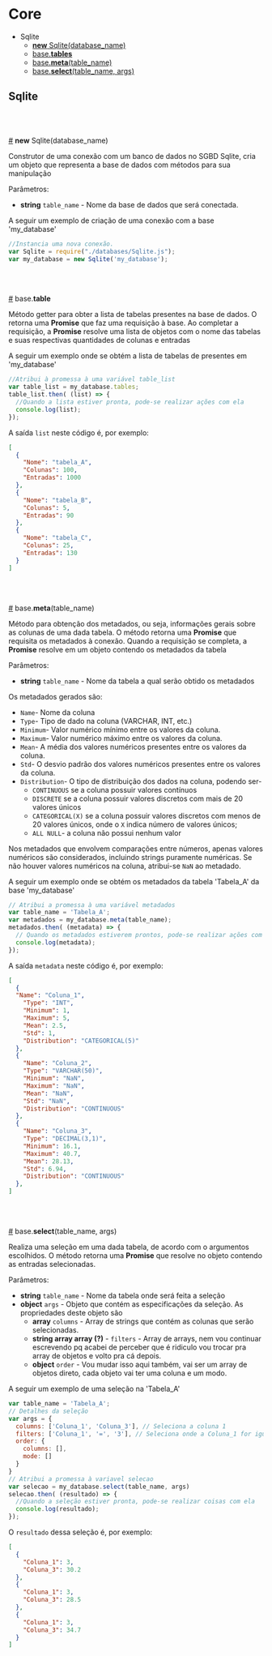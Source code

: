 # Core

- Sqlite
  - [__new__ Sqlite(database_name)](#Sqlite)
  - [base.__tables__](#sqlite.tables)
  - [base.__meta__(table_name)](#sqlite.meta)
  - [base.__select__(table_name, args)](#sqlite.select)


## Sqlite

<br/>
<br/>

<a href="#Sqlite" name="Sqlite">#</a> __new__ Sqlite(database_name)

Construtor de uma conexão com um banco de dados no SGBD Sqlite, cria um objeto que representa a base de dados com métodos para sua manipulação

Parâmetros:
- __string__ `table_name` - Nome da base de dados que será conectada.

A seguir um exemplo de criação de uma conexão com a base 'my_database'

```javascript
//Instancia uma nova conexão.
var Sqlite = require("./databases/Sqlite.js");
var my_database = new Sqlite('my_database');
```

<br>
<br>

<a href="#base.tables" name="base.tables">#</a> base.__table__

Método getter para obter a lista de tabelas presentes na base de dados. O retorna uma **Promise** que faz uma requisição à base. Ao completar a requisição, a **Promise** resolve uma lista de objetos com o nome das tabelas e suas respectivas quantidades de colunas e entradas

A seguir um exemplo onde se obtém a lista de tabelas de presentes em 'my_database'

```javascript
//Atribui à promessa à uma variável table_list
var table_list = my_database.tables;
table_list.then( (list) => {
  //Quando a lista estiver pronta, pode-se realizar ações com ela
  console.log(list);
});
```

A saída ```list``` neste código é, por exemplo:
```JSON
[
  {
    "Nome": "tabela_A",
    "Colunas": 100,
    "Entradas": 1000
  },
  {
    "Nome": "tabela_B",
    "Colunas": 5,
    "Entradas": 90
  },
  {
    "Nome": "tabela_C",
    "Colunas": 25,
    "Entradas": 130
  }
]
```
<br>
<br>

<a href="#base.meta" name="base.meta">#</a> base.__meta__(table_name)

Método para obtenção dos metadados, ou seja, informações gerais sobre as colunas de uma dada tabela. O método retorna uma **Promise** que requisita os metadados à conexão. Quando a requisição se completa, a **Promise** resolve em um objeto contendo os metadados da tabela

Parâmetros:
- **string** `table_name` - Nome da tabela a qual serão obtido os metadados

Os metadados gerados são:
- ```Name```- Nome da coluna
- ```Type```- Tipo de dado na coluna (VARCHAR, INT, etc.)
- ```Minimum```- Valor numérico mínimo entre os valores da coluna.
- ```Maximum```- Valor numérico máximo entre os valores da coluna.
- ```Mean```- A média dos valores numéricos presentes entre os valores da coluna.
- ```Std```-  O desvio padrão dos valores numéricos presentes entre os valores da coluna.
- ```Distribution```- O tipo de distribuição dos dados na coluna, podendo ser-
  - ```CONTINUOUS``` se a coluna possuir valores contínuos
  - ```DISCRETE``` se a coluna possuir valores discretos com mais de 20 valores únicos
  - ```CATEGORICAL(X)``` se a coluna possuir valores discretos com menos de 20 valores únicos, onde o ```X``` indica número de valores únicos;
  - ```ALL NULL```- a coluna não possui nenhum valor

Nos metadados que envolvem comparações entre números, apenas valores numéricos são considerados, incluindo strings puramente numéricas. Se não houver valores numéricos na coluna, atribui-se ```NaN``` ao metadado.

A seguir um exemplo onde se obtém os metadados da tabela 'Tabela_A' da base 'my_database'

```javascript
// Atribui a promessa à uma variável metadados
var table_name = 'Tabela_A';
var metadados = my_database.meta(table_name);
metadados.then( (metadata) => {
  // Quando os metadados estiverem prontos, pode-se realizar ações com ele
  console.log(metadata);
});
```
A saída ```metadata``` neste código é, por exemplo:
```JSON
[
  {
  "Name": "Coluna_1",
    "Type": "INT",
    "Minimum": 1,
    "Maximum": 5,
    "Mean": 2.5,
    "Std": 1,
    "Distribution": "CATEGORICAL(5)"
  },
  {
    "Name": "Coluna_2",
    "Type": "VARCHAR(50)",
    "Minimum": "NaN",
    "Maximum": "NaN",
    "Mean": "NaN",
    "Std": "NaN",
    "Distribution": "CONTINUOUS"
  },
  {
    "Name": "Coluna_3",
    "Type": "DECIMAL(3,1)",
    "Minimum": 16.1,
    "Maximum": 40.7,
    "Mean": 28.13,
    "Std": 6.94,
    "Distribution": "CONTINUOUS"
  },
]
```

<br>
<br>

<a href="#base.select" name="base.select">#</a> base.__select__(table_name, args)

Realiza uma seleção em uma dada tabela, de acordo com o argumentos escolhidos. O método retorna uma **Promise** que resolve no objeto contendo as entradas selecionadas.

Parâmetros:
- **string** `table_name` - Nome da tabela onde será feita a seleção
- **object** `args` - Objeto que contém as especificações da seleção. As propriedades deste objeto são
  - **array** `columns` - Array de strings que contém as colunas que serão selecionadas.
  - **string array array (?)** - `filters` - Array de arrays, nem vou continuar escrevendo pq acabei de perceber que é ridiculo vou trocar pra array de objetos e volto pra cá depois.
  - **object** ```order``` - Vou mudar isso aqui também, vai ser um array de objetos direto, cada objeto vai ter uma coluna e um modo.

A seguir um exemplo de uma seleção na 'Tabela_A'
```javascript
var table_name = 'Tabela_A';
// Detalhes da seleção
var args = {
  columns: ['Coluna_1', 'Coluna_3'], // Seleciona a coluna 1
  filters: ['Coluna_1', '=', '3'], // Seleciona onde a Coluna_1 for igual à 3
  order: {
    columns: [],
    mode: []
  }
}
// Atribui a promessa à variavel selecao
var selecao = my_database.select(table_name, args)
selecao.then( (resultado) => {
  //Quando a seleção estiver pronta, pode-se realizar coisas com ela
  console.log(resultado);
});
```

O ```resultado``` dessa seleção é, por exemplo:

```JSON
[
  {
    "Coluna_1": 3,
    "Coluna_3": 30.2
  },
  {
    "Coluna_1": 3,
    "Coluna_3": 28.5
  },
  {
    "Coluna_1": 3,
    "Coluna_3": 34.7
  }
]
```
